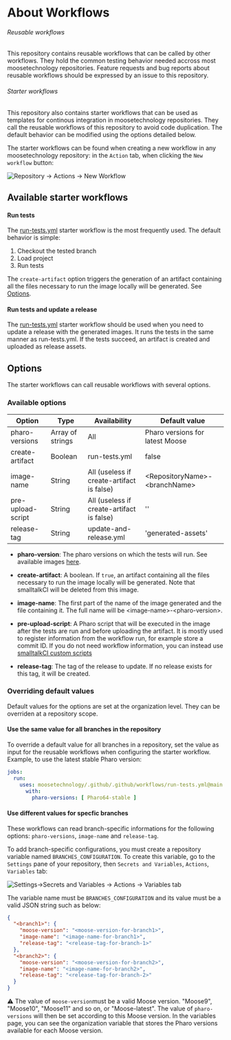 # About Workflows

###### Reusable workflows
This repository contains reusable workflows that can be called by other workflows.
They hold the common testing behavior needed accross most moosetechnology repositories.
Feature requests and bug reports about reusable workflows should be expressed by an issue to this repository.

###### Starter workflows 
This repository also contains starter workflows that can be used as templates for continous integration in moosetechnology repositories.
They call the reusable workflows of this repository to avoid code duplication.
The default behavior can be modified using the options detailed below.

The starter workflows can be found when creating a new workflow in any moosetechnology repository: in the `Action` tab, when clicking the `New workflow` button:

<picture>
  <source media="(prefers-color-scheme: dark)" srcset="https://github.com/moosetechnology/.github/assets/39184695/f4b22375-ab08-4bf2-8cf2-86ff7bcdbe97">
  <source media="(prefers-color-scheme: light)" srcset="https://github.com/moosetechnology/.github/assets/39184695/85522528-62eb-4078-95db-85230afaa694">
  <img alt="Repository -> Actions -> New Workflow">
</picture>

## Available starter workflows

#### Run tests
The [run-tests.yml](workflow-templates/tests.yml) starter workflow is the most frequently used.
The default behavior is simple:
1. Checkout the tested branch
2. Load project
3. Run tests

The `create-artifact` option triggers the generation of an artifact containing all the files necessary to run the image locally will be generated.
See [Options](#Options).

#### Run tests and update a release
The [run-tests.yml](workflow-templates/test-and-release.yml) starter workflow should be used when you need to update a release with the generated images.
It runs the tests in the same manner as run-tests.yml.
If the tests succeed, an artifact is created and uploaded as release assets.

## Options
The starter workflows can call reusable workflows with several options.

### Available options

| Option            | Type             | Availability                              | Default value                     |
| ----------------- | ---------------- | ----------------------------------------- | --------------------------------- |
| pharo-versions    | Array of strings | All                                       | Pharo versions for latest Moose   |
| create-artifact   | Boolean          | run-tests.yml                             | false                             |
| image-name        | String           | All (useless if create-artifact is false) | \<RepositoryName\>-\<branchName\> |
| pre-upload-script | String           | All (useless if create-artifact is false) | ''                                |
| release-tag       | String           | update-and-release.yml                    | 'generated-assets'                |

- **pharo-version**: The pharo versions on which the tests will run.
See available images [here](https://github.com/hpi-swa/smalltalkCI?tab=readme-ov-file#images).

- **create-artifact**: A boolean.
If `true`, an artifact containing all the files necessary to run the image locally will be generated.
Note that smalltalkCI will be deleted from this image.

- **image-name**:
The first part of the name of the image generated and the file containing it.
The full name will be \<image-name\>-\<pharo-version\>.

- **pre-upload-script**:
A Pharo script that will be executed in the image after the tests are run and before uploading the artifact.
It is mostly used to register information from the workflow run, for example store a commit ID.
If you do not need workflow information, you can instead use [smalltalkCI custom scripts](https://github.com/hpi-swa/smalltalkCI?tab=readme-ov-file#custom-scripts)

- **release-tag**:
The tag of the release to update.
If no release exists for this tag, it will be created.

### Overriding default values

Default values for the options are set at the organization level.
They can be overriden at a repository scope.

#### Use the same value for all branches in the repository

To override a default value for all branches in a repository, set the value as input for the reusable workflows when configuring the starter workflow.
Example, to use the latest stable Pharo version: 

```YAML
jobs:
  run:
    uses: moosetechnology/.github/.github/workflows/run-tests.yml@main
      with:
        pharo-versions: [ Pharo64-stable ]
```
#### Use different values for specfic branches

These workflows can read branch-specific informations for the following options: `pharo-versions`, `image-name` and `release-tag`.

To add branch-specific configurations, you must create a repository variable named `BRANCHES_CONFIGURATION`.
To create this variable, go to the `Settings` pane of your repository, then `Secrets and Variables`, `Actions`, `Variables` tab:

<picture>
  <source media="(prefers-color-scheme: dark)" srcset="https://github.com/moosetechnology/.github/assets/39184695/c5054dd8-057b-477e-a01b-0f71273f96f5">
  <source media="(prefers-color-scheme: light)" srcset="https://github.com/moosetechnology/.github/assets/39184695/88ddb293-de9a-4277-9c0a-860890952638">
  <img alt="Settings->Secrets and Variables -> Actions -> Variables tab">
</picture>

The variable name must be `BRANCHES_CONFIGURATION` and its value must be a valid JSON string such as below:

```JSON
{
  "<branch1>": {
    "moose-version": "<moose-version-for-branch1>",
    "image-name": "<image-name-for-branch1>",
    "release-tag": "<release-tag-for-branch-1>"
  },
  "<branch2>": {
    "moose-version": "<moose-version-for-branch2>",
    "image-name": "<image-name-for-branch2>",
    "release-tag": "<release-tag-for-branch-2>"
  }
}
```
⚠️
The value of `moose-version`must be a valid Moose version. "Moose9", "Moose10", "Moose11" and so on, or "Moose-latest".
The value of `pharo-versions` will then be set according to this Moose version.
In the variables page, you can see the organization variable that stores the Pharo versions available for each Moose version.

